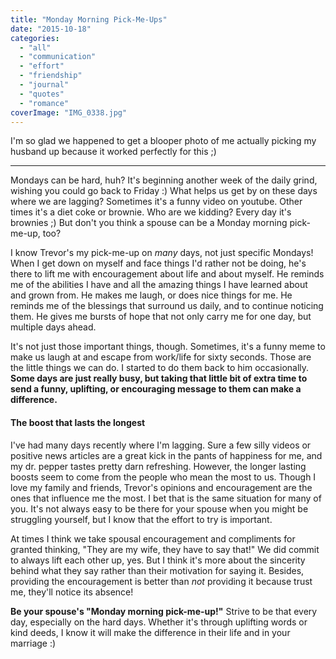 ```yaml
---
title: "Monday Morning Pick-Me-Ups"
date: "2015-10-18"
categories: 
  - "all"
  - "communication"
  - "effort"
  - "friendship"
  - "journal"
  - "quotes"
  - "romance"
coverImage: "IMG_0338.jpg"
---
```


I'm so glad we happened to get a blooper photo of me actually picking my husband up because it worked perfectly for this ;)

* * *

Mondays can be hard, huh? It's beginning another week of the daily grind, wishing you could go back to Friday :) What helps us get by on these days where we are lagging? Sometimes it's a funny video on youtube. Other times it's a diet coke or brownie. Who are we kidding? Every day it's brownies ;) But don't you think a spouse can be a Monday morning pick-me-up, too?

I know Trevor's my pick-me-up on _many_ days, not just specific Mondays! When I get down on myself and face things I'd rather not be doing, he's there to lift me with encouragement about life and about myself. He reminds me of the abilities I have and all the amazing things I have learned about and grown from. He makes me laugh, or does nice things for me. He reminds me of the blessings that surround us daily, and to continue noticing them. He gives me bursts of hope that not only carry me for one day, but multiple days ahead.

It's not just those important things, though. Sometimes, it's a funny meme to make us laugh at and escape from work/life for sixty seconds. Those are the little things we can do. I started to do them back to him occasionally. **Some days are just really busy, but taking that little bit of extra time to send a funny, uplifting, or encouraging message to them can make a difference.**

#### The boost that lasts the longest

I've had many days recently where I'm lagging. Sure a few silly videos or positive news articles are a great kick in the pants of happiness for me, and my dr. pepper tastes pretty darn refreshing. However, the longer lasting boosts seem to come from the people who mean the most to us. Though I love my family and friends, Trevor's opinions and encouragement are the ones that influence me the most. I bet that is the same situation for many of you. It's not always easy to be there for your spouse when you might be struggling yourself, but I know that the effort to try is important.

At times I think we take spousal encouragement and compliments for granted thinking, "They are my wife, they have to say that!" We did commit to always lift each other up, yes. But I think it's more about the sincerity behind what they say rather than their motivation for saying it. Besides, providing the encouragement is better than _not_ providing it because trust me, they'll notice its absence!

**Be your spouse's "Monday morning pick-me-up!"** Strive to be that every day, especially on the hard days. Whether it's through uplifting words or kind deeds, I know it will make the difference in their life and in your marriage :)
